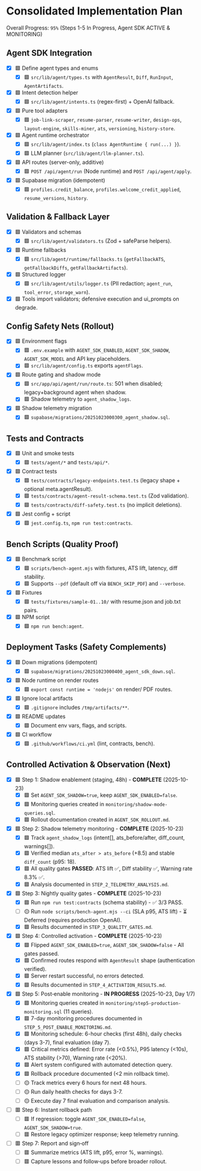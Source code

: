 # Consolidated Implementation Plan

Overall Progress: `95%` (Steps 1-5 In Progress, Agent SDK ACTIVE & MONITORING)

## Agent SDK Integration

- [x] 🟩 Define agent types and enums
  - [x] 🟩 `src/lib/agent/types.ts` with `AgentResult`, `Diff`, `RunInput`, `AgentArtifacts`.
- [x] 🟩 Intent detection helper
  - [x] 🟩 `src/lib/agent/intents.ts` (regex-first) + OpenAI fallback.
- [x] 🟩 Pure tool adapters
  - [x] 🟩 `job-link-scraper`, `resume-parser`, `resume-writer`, `design-ops`, `layout-engine`, `skills-miner`, `ats`, `versioning`, `history-store`.
- [x] 🟩 Agent runtime orchestrator
  - [x] 🟩 `src/lib/agent/index.ts` (`class AgentRuntime { run(...) }`).
  - [x] 🟩 LLM planner (`src/lib/agent/llm-planner.ts`).
- [x] 🟩 API routes (server-only, additive)
  - [x] 🟩 `POST /api/agent/run` (Node runtime) and `POST /api/agent/apply`.
- [x] 🟩 Supabase migration (idempotent)
  - [x] 🟩 `profiles.credit_balance`, `profiles.welcome_credit_applied`, `resume_versions`, `history`.

## Validation & Fallback Layer

- [x] 🟩 Validators and schemas
  - [x] 🟩 `src/lib/agent/validators.ts` (Zod + safeParse helpers).
- [x] 🟩 Runtime fallbacks
  - [x] 🟩 `src/lib/agent/runtime/fallbacks.ts` (`getFallbackATS`, `getFallbackDiffs`, `getFallbackArtifacts`).
- [x] 🟩 Structured logger
  - [x] 🟩 `src/lib/agent/utils/logger.ts` (PII redaction; `agent_run`, `tool_error`, `storage_warn`).
- [x] 🟩 Tools import validators; defensive execution and ui_prompts on degrade.

## Config Safety Nets (Rollout)

- [x] 🟩 Environment flags
  - [x] 🟩 `.env.example` with `AGENT_SDK_ENABLED`, `AGENT_SDK_SHADOW`, `AGENT_SDK_MODEL` and API key placeholders.
  - [x] 🟩 `src/lib/agent/config.ts` exports `agentFlags`.
- [x] 🟩 Route gating and shadow mode
  - [x] 🟩 `src/app/api/agent/run/route.ts`: 501 when disabled; legacy+background agent when shadow.
  - [x] 🟩 Shadow telemetry to `agent_shadow_logs`.
- [x] 🟩 Shadow telemetry migration
  - [x] 🟩 `supabase/migrations/20251023000300_agent_shadow.sql`.

## Tests and Contracts

- [x] 🟩 Unit and smoke tests
  - [x] 🟩 `tests/agent/*` and `tests/api/*`.
- [x] 🟩 Contract tests
  - [x] 🟩 `tests/contracts/legacy-endpoints.test.ts` (legacy shape + optional meta.agentResult).
  - [x] 🟩 `tests/contracts/agent-result-schema.test.ts` (Zod validation).
  - [x] 🟩 `tests/contracts/diff-safety.test.ts` (no implicit deletions).
- [x] 🟩 Jest config + script
  - [x] 🟩 `jest.config.ts`, `npm run test:contracts`.

## Bench Scripts (Quality Proof)

- [x] 🟩 Benchmark script
  - [x] 🟩 `scripts/bench-agent.mjs` with fixtures, ATS lift, latency, diff stability.
  - [x] 🟩 Supports `--pdf` (default off via `BENCH_SKIP_PDF`) and `--verbose`.
- [x] 🟩 Fixtures
  - [x] 🟩 `tests/fixtures/sample-01..10/` with resume.json and job.txt pairs.
- [x] 🟩 NPM script
  - [x] 🟩 `npm run bench:agent`.

## Deployment Tasks (Safety Complements)

- [x] 🟩 Down migrations (idempotent)
  - [x] 🟩 `supabase/migrations/20251023000400_agent_sdk_down.sql`.
- [x] 🟩 Node runtime on render routes
  - [x] 🟩 `export const runtime = 'nodejs'` on render/ PDF routes.
- [x] 🟩 Ignore local artifacts
  - [x] 🟩 `.gitignore` includes `/tmp/artifacts/**`.
- [x] 🟩 README updates
  - [x] 🟩 Document env vars, flags, and scripts.
- [x] 🟩 CI workflow
  - [x] 🟩 `.github/workflows/ci.yml` (lint, contracts, bench).

## Controlled Activation & Observation (Next)

- [x] 🟩 Step 1: Shadow enablement (staging, 48h) - **COMPLETE** (2025-10-23)
  - [x] 🟩 Set `AGENT_SDK_SHADOW=true`, keep `AGENT_SDK_ENABLED=false`.
  - [x] 🟩 Monitoring queries created in `monitoring/shadow-mode-queries.sql`.
  - [x] 🟩 Rollout documentation created in `AGENT_SDK_ROLLOUT.md`.
- [x] 🟩 Step 2: Shadow telemetry monitoring - **COMPLETE** (2025-10-23)
  - [x] 🟩 Track `agent_shadow_logs` (intent[], ats_before/after, diff_count, warnings[]).
  - [x] 🟩 Verified median `ats_after > ats_before` (+8.5) and stable `diff_count` (p95: 18).
  - [x] 🟩 All quality gates **PASSED**: ATS lift ✅, Diff stability ✅, Warning rate 8.3% ✅.
  - [x] 🟩 Analysis documented in `STEP_2_TELEMETRY_ANALYSIS.md`.
- [x] 🟩 Step 3: Nightly quality gates - **COMPLETE** (2025-10-23)
  - [x] 🟩 Run `npm run test:contracts` (schema stability) - ✅ 3/3 PASS.
  - [ ] 🟡 Run `node scripts/bench-agent.mjs --ci` (SLA p95, ATS lift) - ⏳ Deferred (requires production OpenAI).
  - [x] 🟩 Results documented in `STEP_3_QUALITY_GATES.md`.
- [x] 🟩 Step 4: Controlled activation - **COMPLETE** (2025-10-23)
  - [x] 🟩 Flipped `AGENT_SDK_ENABLED=true`, `AGENT_SDK_SHADOW=false` - All gates passed.
  - [x] 🟩 Confirmed routes respond with `AgentResult` shape (authentication verified).
  - [x] 🟩 Server restart successful, no errors detected.
  - [x] 🟩 Results documented in `STEP_4_ACTIVATION_RESULTS.md`.
- [x] 🟩 Step 5: Post‑enable monitoring - **IN PROGRESS** (2025-10-23, Day 1/7)
  - [x] 🟩 Monitoring queries created in `monitoring/step5-production-monitoring.sql` (11 queries).
  - [x] 🟩 7-day monitoring procedures documented in `STEP_5_POST_ENABLE_MONITORING.md`.
  - [x] 🟩 Monitoring schedule: 6-hour checks (first 48h), daily checks (days 3-7), final evaluation (day 7).
  - [x] 🟩 Critical metrics defined: Error rate (<0.5%), P95 latency (<10s), ATS stability (>70), Warning rate (<20%).
  - [x] 🟩 Alert system configured with automated detection query.
  - [x] 🟩 Rollback procedure documented (<2 min rollback time).
  - [ ] 🟡 Track metrics every 6 hours for next 48 hours.
  - [ ] 🟡 Run daily health checks for days 3-7.
  - [ ] 🟡 Execute day 7 final evaluation and comparison analysis.
- [ ] 🟥 Step 6: Instant rollback path
  - [ ] 🟥 If regression: toggle `AGENT_SDK_ENABLED=false`, `AGENT_SDK_SHADOW=true`.
  - [ ] 🟥 Restore legacy optimizer response; keep telemetry running.
- [ ] 🟥 Step 7: Report and sign‑off
  - [ ] 🟥 Summarize metrics (ATS lift, p95, error %, warnings).
  - [ ] 🟥 Capture lessons and follow‑ups before broader rollout.
